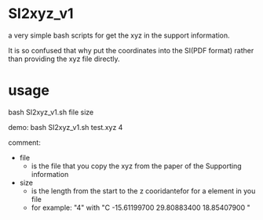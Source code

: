# SI2xyz_v1
a very simple bash scripts for get the xyz in the support information. 

It is so confused that why put the coordinates into the SI(PDF format) rather than providing the xyz file directly.
# usage
bash SI2xyz_v1.sh file size

demo:
bash SI2xyz_v1.sh test.xyz 4

comment:
- file
  - is the file that you copy the xyz from the paper of the Supporting information
- size
  - is the length from the start to the z cooridantefor for a element in you file
  - for example: "4" with "C -15.61199700 29.80883400 18.85407900 "
 
  

